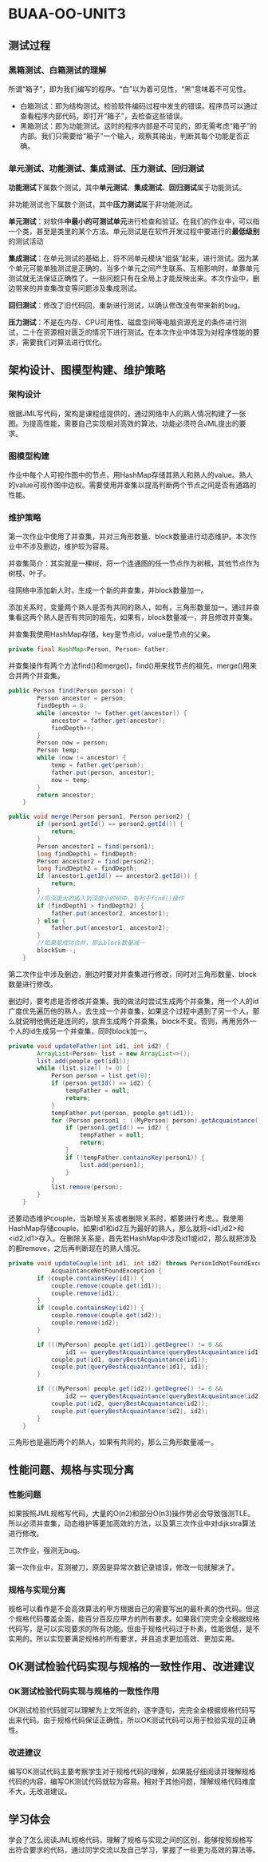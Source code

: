 # BUAA-OO-UNIT3

## 测试过程

### 黑箱测试、白箱测试的理解

所谓“箱子”，即为我们编写的程序。“白”以为着可见性，“黑”意味着不可见性。

* 白箱测试：即为结构测试。检验软件编码过程中发生的错误。程序员可以通过查看程序内部代码，即打开“箱子”，去检查这些错误。
* 黑箱测试：即为功能测试。这时的程序内部是不可见的，即无需考虑“箱子”的内部。我们只需要给“箱子”一个输入，观察其输出，判断其每个功能是否正确。

### 单元测试、功能测试、集成测试、压力测试、回归测试

**功能测试**下属数个测试，其中**单元测试**、**集成测试**、**回归测试**属于功能测试。

非功能测试也下属数个测试，其中**压力测试**属于非功能测试。

**单元测试**：对软件**中最小的可测试单元**进行检查和验证。在我们的作业中，可以指一个类，甚至是类里的某个方法。单元测试是在软件开发过程中要进行的**最低级别**的测试活动

**集成测试**：在单元测试的基础上，将不同单元模块“组装”起来，进行测试。因为某个单元可能单独测试是正确的，当多个单元之间产生联系、互相影响时，单靠单元测试就无法保证正确性了。一些问题只有在全局上才能反映出来。本次作业中，删边带来的并查集改变等问题涉及集成测试。

**回归测试**：修改了旧代码回，重新进行测试，以确认修改没有带来新的bug。

**压力测试**：不是在内存、CPU可用性、磁盘空间等电脑资源充足的条件进行测试，二十在资源相对匮乏的情况下进行测试。在本次作业中体现为对程序性能的要求，需要我们对算法进行优化。

## 架构设计、图模型构建、维护策略

### 架构设计

根据JML写代码，架构是课程组提供的，通过网络中人的熟人情况构建了一张图。为提高性能，需要自己实现相对高效的算法，功能必须符合JML提出的要求。

### 图模型构建

作业中每个人可视作图中的节点，用HashMap存储其熟人和熟人的value。熟人的value可视作图中边权。需要使用并查集以提高判断两个节点之间是否有通路的性能。

### 维护策略

第一次作业中使用了并查集，并对三角形数量、block数量进行动态维护。本次作业中不涉及删边，维护较为容易。

并查集简介：其实就是一棵树，将一个连通图的任一节点作为树根，其他节点作为树枝、叶子。

往网络中添加新人时，生成一个新的并查集，并block数量加一。

添加关系时，变量两个熟人是否有共同的熟人，如有，三角形数量加一。通过并查集看这两个熟人是否有共同的祖先，如果有，block数量减一，并且修改并查集。

并查集我使用HashMap存储，key是节点id，value是节点的父亲。

```java
private final HashMap<Person, Person> father;
```

并查集操作有两个方法find()和merge()，find()用来找节点的祖先，merge()用来合并两个并查集。

```java
public Person find(Person person) {
        Person ancestor = person;
        findDepth = 0;
        while (ancestor != father.get(ancestor)) {
            ancestor = father.get(ancestor);
            findDepth++;
        }
        Person now = person;
        Person temp;
        while (now != ancestor) {
            temp = father.get(person);
            father.put(person, ancestor);
            now = temp;
        }
        return ancestor;
    }
```

```java
public void merge(Person person1, Person person2) {
        if (person1.getId() == person2.getId()) {
            return;
        }
        Person ancestor1 = find(person1);
        long findDepth1 = findDepth;
        Person ancestor2 = find(person2);
        long findDepth2 = findDepth;
        if (ancestor1.getId() == ancestor2.getId()) {
            return;
        }
    	//将深度大的插入到深度小的树中，有利于find()操作
        if (findDepth1 > findDepth2) {
            father.put(ancestor2, ancestor1);
        } else {
            father.put(ancestor1, ancestor2);
        }
    	//如果能成功合并，那么block数量减一
        blockSum--;
    }
```

第二次作业中涉及删边，删边时要对并查集进行修改，同时对三角形数量、block数量进行修改。

删边时，要考虑是否修改并查集。我的做法时尝试生成两个并查集，用一个人的id广度优先遍历他的熟人，去生成一个并查集，如果这个过程中遇到了另一个人，那么就说明他俩还是连同的，放弃生成两个并查集，block不变。否则，再用另外一个人的id生成另一个并查集，同时block加一。

```java
private void updateFather(int id1, int id2) {
        ArrayList<Person> list = new ArrayList<>();
        list.add(people.get(id1));
        while (list.size() != 0) {
            Person person = list.get(0);
            if (person.getId() == id2) {
                tempFather = null;
                return;
            }
            tempFather.put(person, people.get(id1));
            for (Person person1 : ((MyPerson) person).getAcquaintance().keySet()) {
                if (person1.getId() == id2) {
                    tempFather = null;
                    return;
                }
                if (!tempFather.containsKey(person1)) {
                    list.add(person1);
                }
            }
            list.remove(person);
        }
    }
```

还要动态维护couple，当新增关系或者删除关系时，都要进行考虑。。我使用HashMap存储couple，如果id1和id2互为最好的熟人，那么就将<id1,id2>和<id2,id1>存入。在删除关系是，首先若HashMap中涉及id1或id2，那么就把涉及的都remove，之后再判断现在的熟人情况。

```java
private void updateCouple(int id1, int id2) throws PersonIdNotFoundException,
            AcquaintanceNotFoundException {
        if (couple.containsKey(id1)) {
            couple.remove(couple.get(id1));
            couple.remove(id1);
        }
        if (couple.containsKey(id2)) {
            couple.remove(couple.get(id2));
            couple.remove(id2);
        }

        if (((MyPerson) people.get(id1)).getDegree() != 0 &&
                id1 == queryBestAcquaintance(queryBestAcquaintance(id1))) {
            couple.put(id1, queryBestAcquaintance(id1));
            couple.put(queryBestAcquaintance(id1), id1);
        }

        if (((MyPerson) people.get(id2)).getDegree() != 0 &&
                id2 == queryBestAcquaintance(queryBestAcquaintance(id2))) {
            couple.put(id2, queryBestAcquaintance(id2));
            couple.put(queryBestAcquaintance(id2), id2);
        }
    }
```

三角形也是遍历两个的熟人，如果有共同的，那么三角形数量减一。

## 性能问题、规格与实现分离

### 性能问题

如果按照JML规格写代码，大量的O(n2)和部分O(n3)操作势必会导致强测TLE。所以必须并查集，动态维护等更加高效的方法，以及第三次作业中对dijkstra算法进行修改。

三次作业，强测无bug。

第一次作业中，互测被刀，原因是异常次数记录错误，修改一句就解决了。

### 规格与实现分离

规格可以看作是不会高效算法的甲方根据自己的需要写出的最朴素的伪代码。但这个规格代码覆盖全面，能百分百反应甲方的所有要求。如果我们完完全全根据规格代码写，是可以实现要求的所有功能。但由于规格代码过于朴素，性能很低，是不实用的。所以实现要满足规格的所有要求，并且追求更加高效、更加实用。

## OK测试检验代码实现与规格的一致性作用、改进建议

### OK测试检验代码实现与规格的一致性作用

OK测试检验代码就可以理解为上文所说的，逐字逐句，完完全全根据规格代码写出来代码。由于规格代码保证正确性，所以OK测试代码可以用于检验实现的正确性。

### 改进建议

编写OK测试代码主要考察学生对于规格代码的理解，如果能仔细阅读并理解规格代码的内容，编写OK测试代码就较为容易。相对于其他问题，理解规格代码难度不大，无改进建议。

## 学习体会

学会了怎么阅读JML规格代码，理解了规格与实现之间的区别，能够按照规格写出符合要求的代码，通过同学交流以及自己学习，掌握了一些更为高效的算法等。